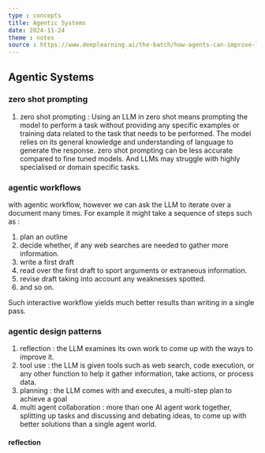 ```yaml
---
type : concepts
title: Agentic Systems
date: 2024-11-24
theme : notes 
source : https://www.deeplearning.ai/the-batch/how-agents-can-improve-llm-performance/?utm_campaign=The%20Batch&utm_source=hs_email&utm_medium=email&_hsenc=p2ANqtz-_gIrmbxcITc28FhuvGDCyEatfevaCrKevCJqk0DMR46aWOdQblPdiiop0C21jprkMtzx6e 
---
```

## Agentic Systems
### zero shot prompting
1. zero shot prompting : Using an LLM in zero shot means prompting the model to perform a task without providing any specific examples or training data related to the task that needs to be performed. The model relies on its general knowledge and understanding of language to generate the response. 
zero shot prompting can be less accurate compared to fine tuned models. And LLMs may struggle with highly specialised or domain specific tasks. 

### agentic workflows
with agentic workflow, however we can ask the LLM to iterate over a document many times. For example it might take a sequence of steps such as : 
1. plan an outline 
2. decide whether, if any web searches are needed to gather more information. 
3. write a first draft 
4. read over the first draft to sport arguments or extraneous information. 
5. revise draft taking into account any weaknesses spotted. 
6. and so on. 

Such interactive workflow yields much better results than writing in a single pass. 

### agentic design patterns 
1. reflection : the LLM examines its own work to come up with the ways to improve it. 
2. tool use : the LLM is given tools such as web search, code execution, or any other function to help it gather information, take actions, or process data. 
3. planning : the LLM comes with and executes, a multi-step plan to achieve a goal 
4. multi agent collaboration : more than one AI agent work together, splitting up tasks and discussing and debating ideas, to come up with better solutions than a single agent world. 

#### reflection 
